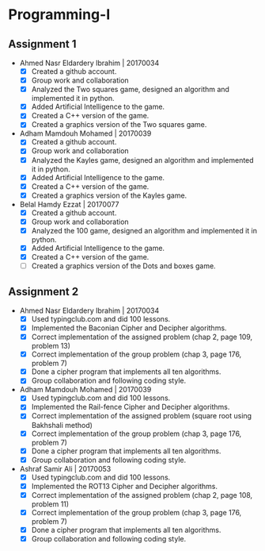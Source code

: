 # Programming-I
## Assignment 1
- Ahmed Nasr Eldardery Ibrahim | 20170034
  - [x] Created a github account.
  - [x] Group work and collaboration
  - [x] Analyzed the Two squares game, designed an algorithm and implemented it in python.
  - [x] Added Artificial Intelligence to the game.
  - [x] Created a C++ version of the game.
  - [x] Created a graphics version of the Two squares game.

- Adham Mamdouh Mohamed | 20170039
  - [x] Created a github account.
  - [x] Group work and collaboration
  - [x] Analyzed the Kayles game, designed an algorithm and implemented it in python.
  - [x] Added Artificial Intelligence to the game.
  - [x] Created a C++ version of the game.
  - [x] Created a graphics version of the Kayles game.

- Belal Hamdy Ezzat | 20170077
  - [x] Created a github account.
  - [x] Group work and collaboration
  - [x] Analyzed the 100 game, designed an algorithm and implemented it in python.
  - [x] Added Artificial Intelligence to the game.
  - [x] Created a C++ version of the game.
  - [ ] Created a graphics version of the Dots and boxes game.

## Assignment 2
- Ahmed Nasr Eldardery Ibrahim | 20170034
  - [x] Used typingclub.com and did 100 lessons.
  - [x] Implemented the Baconian Cipher and Decipher algorithms.
  - [x] Correct implementation of the assigned problem (chap 2, page 109, problem 13)
  - [x] Correct implementation of the group problem (chap 3, page 176, problem 7)
  - [x] Done a cipher program that implements all ten algorithms.
  - [x] Group collaboration and following coding style.

- Adham Mamdouh Mohamed | 20170039
  - [x] Used typingclub.com and did 100 lessons.
  - [x] Implemented the Rail-fence Cipher and Decipher algorithms.
  - [x] Correct implementation of the assigned problem (square root using Bakhshali method)
  - [x] Correct implementation of the group problem (chap 3, page 176, problem 7)
  - [x] Done a cipher program that implements all ten algorithms.
  - [x] Group collaboration and following coding style.

- Ashraf Samir Ali | 20170053
  - [x] Used typingclub.com and did 100 lessons.
  - [x] Implemented the ROT13 Cipher and Decipher algorithms.
  - [x] Correct implementation of the assigned problem (chap 2, page 108, problem 11)
  - [x] Correct implementation of the group problem (chap 3, page 176, problem 7)
  - [x] Done a cipher program that implements all ten algorithms.
  - [x] Group collaboration and following coding style.